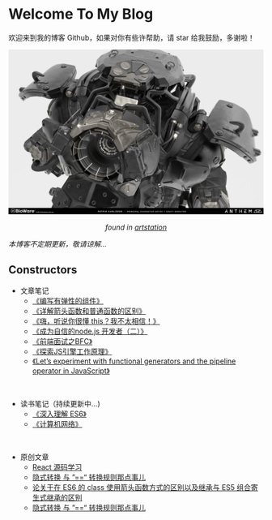 # Welcome To My Blog

欢迎来到我的博客 Github，如果对你有些许帮助，请 star 给我鼓励，多谢啦！

![./image_1.jpg](./assets/image_1.jpg)
*<p style="text-align: center;">found in [artstation](https://www.artstation.com/)</p>*

*本博客不定期更新，敬请谅解...*

## Constructors

* 文章笔记
  * [《编写有弹性的组件》](https://github.com/wangsiyuan0215/blog/issues/13) 
  * [《详解箭头函数和普通函数的区别》](https://github.com/wangsiyuan0215/blog/issues/12) 
  * [《嗨，听说你很懂 this？我不太相信！》](https://github.com/wangsiyuan0215/blog/issues/11) 
  * [《成为自信的node.js 开发者（二）》](https://github.com/wangsiyuan0215/blog/issues/10) 
  * [《前端面试之BFC》](https://github.com/wangsiyuan0215/blog/issues/9) 
  * [《探索JS引擎工作原理》](https://github.com/wangsiyuan0215/blog/issues/8) 
  * [《Let’s experiment with functional generators and the pipeline operator in JavaScript》 ](https://github.com/wangsiyuan0215/blog/issues/7) 

<br />

* 读书笔记（持续更新中...)
  * [《深入理解 ES6》](https://github.com/wangsiyuan0215/blog/tree/master/reading-notes/understanding-es6)
  * [《计算机网络》](https://github.com/wangsiyuan0215/blog/tree/master/reading-notes/cs-network)

<br />

* 原创文章
  * [React 源码学习](https://github.com/wangsiyuan0215/blog/tree/master/react-reading-notes)
  * [隐式转换 与 ”==“ 转换规则那点事儿](https://github.com/wangsiyuan0215/blog/issues/6)
  * [论关于在 ES6 的 class 使用箭头函数方式的区别以及继承与 ES5 组合寄生式继承的区别](https://github.com/wangsiyuan0215/blog/issues/5)
  * [隐式转换 与 ”==“ 转换规则那点事儿](https://github.com/wangsiyuan0215/blog/issues/6)
